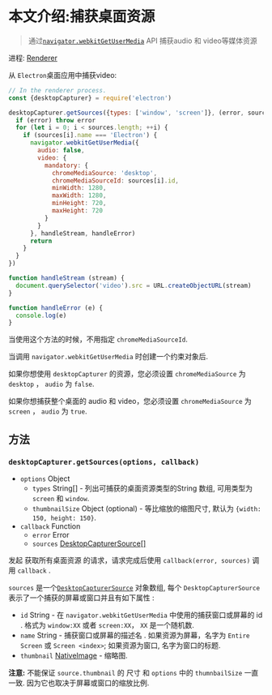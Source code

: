 # 本文介绍:捕获桌面资源

> 通过[`navigator.webkitGetUserMedia`] API 捕获audio 和 video等媒体资源

进程: [Renderer](../glossary.md#renderer-process)

从 `Electron`桌面应用中捕获video:
```javascript
// In the renderer process.
const {desktopCapturer} = require('electron')

desktopCapturer.getSources({types: ['window', 'screen']}, (error, sources) => {
  if (error) throw error
  for (let i = 0; i < sources.length; ++i) {
    if (sources[i].name === 'Electron') {
      navigator.webkitGetUserMedia({
        audio: false,
        video: {
          mandatory: {
            chromeMediaSource: 'desktop',
            chromeMediaSourceId: sources[i].id,
            minWidth: 1280,
            maxWidth: 1280,
            minHeight: 720,
            maxHeight: 720
          }
        }
      }, handleStream, handleError)
      return
    }
  }
})

function handleStream (stream) {
  document.querySelector('video').src = URL.createObjectURL(stream)
}

function handleError (e) {
  console.log(e)
}
```
当使用这个方法的时候，不用指定 `chromeMediaSourceId`.

当调用 `navigator.webkitGetUserMedia` 时创建一个约束对象后.

如果你想使用 `desktopCapturer` 的资源，您必须设置 `chromeMediaSource` 为 ``desktop`` ， `audio` 为 ``false``.

如果你想捕获整个桌面的 audio 和 video，您必须设置 `chromeMediaSource` 为 ``screen`` ， `audio` 为 ``true``.


## 方法

### `desktopCapturer.getSources(options, callback)`

* `options` Object
  * `types` String[] - 列出可捕获的桌面资源类型的String 数组, 可用类型为 `screen` 和 `window`.
  * `thumbnailSize` Object (optional) - 等比缩放的缩图尺寸, 默认为 `{width: 150, height: 150}`.
* `callback` Function
  * `error` Error
  * `sources` [DesktopCapturerSource[]](structures/desktop-capturer-source.md)

发起 获取所有桌面资源 的请求，请求完成后使用 `callback(error, sources)` 调用  `callback` .

 `sources` 是一个[`DesktopCapturerSource`](structures/desktop-capturer-source.md) 对象数组, 每个 `DesktopCapturerSource` 表示了一个捕获的屏幕或窗口并且有如下属性 :
* `id` String - 在 `navigator.webkitGetUserMedia` 中使用的捕获窗口或屏幕的 id . 格式为 `window:XX` 或者 `screen:XX`， `XX` 是一个随机数.
* `name` String - 捕获窗口或屏幕的描述名 . 如果资源为屏幕，名字为 `Entire Screen` 或 `Screen <index>`; 如果资源为窗口, 名字为窗口的标题.
* `thumbnail` [NativeImage](NativeImage.md) - 缩略图.

**注意:** 不能保证 `source.thumbnail` 的 尺寸 和 `options` 中的 `thumnbailSize` 一直一致. 因为它也取决于屏幕或窗口的缩放比例.

[`navigator.webkitGetUserMedia`]: https://developer.mozilla.org/en/docs/Web/API/Navigator/getUserMedia